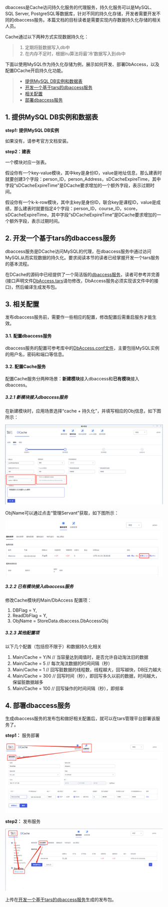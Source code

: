 dbaccess是Cache访问持久化服务的代理服务，持久化服务可以是MySQL、SQL Server, PostgreSQL等数据库，针对不同的持久化存储，开发者需要开发不同的dbaccess服务。本篇文档的目标读者是需要实现内存数据持久化存储的相关人员。

Cache通过以下两种方式实现数据持久化：
> 1. 定期将脏数据写入db中
> 2. 在内存不足时，根据lru算法将最‘冷’数据写入到db中

下面以使用MySQL作为持久化存储为例，展示如何开发、部署DbAccess，以及配置DCache开启持久化功能。

> * [提供MySQL DB实例和数据表](#1)
> * [开发一个基于tars的dbaccess服务](#2)
> * [相关配置](#3)
> * [部署dbaccess服务](#4)

## <a id = "1"></a> 1. 提供MySQL DB实例和数据表

**step1: 提供MySQL DB实例**

如果没有，请参考官方文档安装。

**step2：建表** 

一个模块对应一张表。

假设你有一个key-value模块，其中key是身份ID，value是地址信息，那么建表时就要创建3个字段：person_ID，person_Address，sDCacheExpireTime，其中字段“sDCacheExpireTime”是DCache要求增加的一个额外字段，表示过期时间。


假设你有一个k-k-row模块，其中主key是身份ID，联合key是课程ID，value是成绩，那么建表时就要指定4个字段：person_ID，course_ID，score，sDCacheExpireTime，其中字段“sDCacheExpireTime”是DCache要求增加的一个额外字段，表示过期时间。


## <a id = "2"></a> 2. 开发一个基于tars的dbaccess服务

dbaccess服务是DCache访问MySQL的代理，在dbaccess服务中通过访问MySQL从而实现数据的持久化。要求阅读本节的读者已经掌握开发一个tars服务的基本流程。

在DCache的源码中已经提供了一个简洁版的[dbaccess服务](https://github.com/Tencent/DCache/tree/master/src/DbAccess/example)，读者可参考并完善(接口声明文件[DbAccess.tars](https://github.com/Tencent/DCache/blob/master/src/DbAccess/example/DbAccess.tars)请勿修改，DbAccess服务必须实现该文件中的接口)，然后编译生成发布包。




## <a id = "3"></a> 3. 相关配置

发布dbaccess服务前，需要作一些相应的配置，修改配置后需重启服务才能生效。

#### 3.1. 配置dbaccess服务
dbaccess服务的配置可参考库中的[DbAccess.conf文件](https://github.com/Tencent/DCache/blob/master/src/DbAccess/example/DbAccess.conf)，主要包括MySQL实例的用户名，密码和端口等信息。

#### 3.2. 配置Cache服务

配置Cache服务分两种场景：**新建模块**接入dbaccess和**已有模块**接入dbaccess。

##### 3.2.1 新模块接入dbaccess服务
在新建模块时，应用场景选择“cache + 持久化”，并填写相应的Obj信息，如下图所示：

![新模块接入dbaccess](images/newModuleWithDbaccess.png)

ObjName可以通过点击“管理Servant”获取，如下图所示：

![获取Obj信息](images/getDbaccessObj.png)


##### 3.2.2 已有模块接入dbaccess服务

修改Cache模块的Main/DbAccess 配置项：
1. DBFlag = Y, 
2. ReadDbFlag = Y, 
3. ObjName = StoreData.dbaccess.DbAccessObj

##### 3.2.3 其他配置项
以下几个配置（包括但不限于）和数据持久化相关
1. Main/Cache<EnableErase> = Y/N // 当容量达到阈值时，是否允许自动淘汰旧的数据
2. Main/Cache<EraseInterval> = 5 // 每次淘汰数据的时间间隔（秒）
3. Main/Cache<SyncThreadNum> = 1 // 回写脏数据的线程数，线程越大，回写越快，DB压力越大
4. Main/Cache<SyncTime> = 300 // 回写时间（秒），即回写多久以前的数据，时间越大，保留脏数据越多
5. Main/Cache<SyncInterval> = 100 // 回写操作的时间间隔（秒），即频率


## <a id = "4"></a> 4. 部署dbaccess服务
生成dbaccess服务的发布包和做好相关配置后，就可以在tars管理平台部署该服务了。

**step1：** 服务部署

![部署dbaccess服务](images/deployDbaccess.png)

**step2：** 发布服务

![发布dbaccess服务](images/releaseDbaccess.png)

上传在[开发一个基于tars的dbaccess服务](#2)生成的发布包。